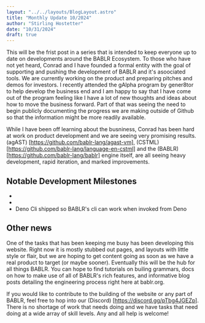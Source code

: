 ```yaml
---
layout: "../../layouts/BlogLayout.astro"
title: "Monthly Update 10/2024"
author: "Stirling Hostetter"
date: "10/31/2024"
draft: true
---
```


This will be the frist post in a series that is intended to keep everyone up
to date on developments around the BABLR Ecosystem. To those who have not yet
heard, Conrad and I have founded a formal entity with the goal of supporting
and pushing the development of BABLR and it's asoociated tools. We are
currently working on the product and preparing pitches and demos for
investors. I recently attended the gAlpha program by gener8tor to help
develop the business end and I am happy to say that I have come out of the
program feeling like I have a lot of new thoughts and ideas about how to move
the business forward. Part of that was seeing the need to begin publicly
documenting the progress we are making outside of Github so that the
information might be more readily available.  

While I have been off learning about the busniness, Conrad has been hard at
work on product development and we are seeing very promising results. (agAST)
[https://github.com/bablr-lang/agast-vm], (CSTML)
[https://github.com/bablr-lang/language-en-cstml] and the (BABLR)
[https://github.com/bablr-lang/bablr] engine itself, are all seeing heavy
development, rapid iteration, and marked improvements. 

## Notable Development Milestones

- 
-
- Deno Cli shipped so BABLR's cli can work when invoked from Deno  

## Other news

One of the tasks that has been keeping me busy has been developing this
website. Right now it is mostly stubbed out pages, and layouts with little
style or flair, but we are hoping to get content going as soon as we have a
real product to target (or maybe sooner). Eventually this will be the hub for
all things BABLR. You can hope to find tutorials on builing grammars, docs on
how to make use of all of BABLR's rich features, and informative blog posts
detailing the engineering process right here at bablr.org.

If you would like to contribute to the building of the website or any part of
BABLR, feel free to hop into our (Discord)
[https://discord.gg/pTbg4JGEZp]. There is no shortage of work that needs
doing and we have tasks that need doing at a wide array of skill levels. Any
and all help is welcome!

